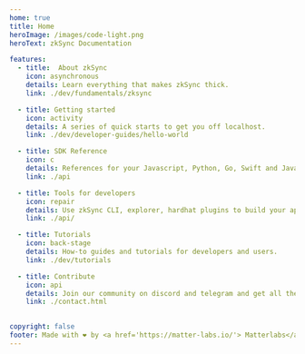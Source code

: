 ```yaml
---
home: true
title: Home
heroImage: /images/code-light.png
heroText: zkSync Documentation

features:
  - title:  About zkSync
    icon: asynchronous
    details: Learn everything that makes zkSync thick.
    link: ./dev/fundamentals/zksync

  - title: Getting started
    icon: activity
    details: A series of quick starts to get you off localhost.
    link: ./dev/developer-guides/hello-world

  - title: SDK Reference
    icon: c
    details: References for your Javascript, Python, Go, Swift and Java SDKs.
    link: ./api

  - title: Tools for developers
    icon: repair
    details: Use zkSync CLI, explorer, hardhat plugins to build your apps.
    link: ./api/

  - title: Tutorials
    icon: back-stage
    details: How-to guides and tutorials for developers and users.
    link: ./dev/tutorials

  - title: Contribute
    icon: api
    details: Join our community on discord and telegram and get all the latest updates.
    link: ./contact.html
    

copyright: false
footer: Made with ❤️ by <a href='https://matter-labs.io/'> Matterlabs</a>
---
```

